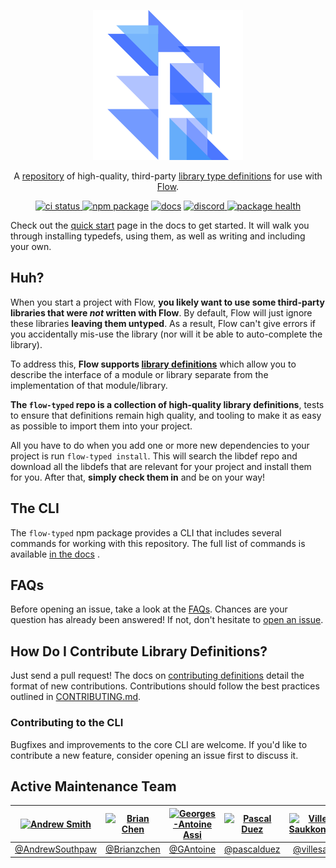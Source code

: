 <p align="center">
  <a href="https://flow-typed.github.io/flow-typed">
    <img alt="flow-typed" src="./docs/_media/flow.svg">
  </a>
</p>

<p align="center">
  A <a href="https://github.com/flow-typed/flow-typed/tree/master/definitions">repository</a> of
  high-quality, third-party <a href="https://flow.org/en/docs/libdefs">library type definitions</a>
  for use with <a href="http://flow.org">Flow</a>.
</p>

<p align="center">
  <a href="https://github.com/flow-typed/flow-typed/actions/workflows/main.yml">
    <img src="https://github.com/flow-typed/flow-typed/workflows/CI/badge.svg" alt="ci status">
  </a>
  <a href="https://www.npmjs.com/package/flow-typed"><img src="https://img.shields.io/npm/v/flow-typed.svg" alt="npm package"></a>
  <a href="https://flow-typed.github.io/flow-typed/#/"><img src="https://img.shields.io/badge/docs-latest-blueviolet" alt="docs"></a>
  <a href="https://discordapp.com/invite/8ezwRUK">
    <img src="https://img.shields.io/discord/539606376339734558.svg?label=&logo=discord&logoColor=ffffff&color=7389D8&labelColor=555555&cacheSeconds=60" alt="discord">
  </a>
  <a href="https://snyk.io/advisor/npm-package/flow-typed">
    <img src="https://snyk.io/advisor/npm-package/flow-typed/badge.svg?" alt="package health">
  </a>
</p>

Check out the [quick start](https://flow-typed.github.io/flow-typed/#/quickstart) page
in the docs to get started. It will walk you through installing typedefs, using them,
as well as writing and including your own.

## Huh?

When you start a project with Flow, **you likely want to use some third-party
libraries that were *not* written with Flow**. By default, Flow will just ignore
these libraries **leaving them untyped**. As a result, Flow can't give errors if
you accidentally mis-use the library (nor will it be able to auto-complete the
library).

To address this, **Flow supports
[library definitions](https://flow.org/en/docs/libdefs)** which allow
you to describe the interface of a module or library separate from the
implementation of that module/library.

**The `flow-typed` repo is a collection of high-quality library definitions**,
tests to ensure that definitions remain high quality, and tooling to make it
as easy as possible to import them into your project.

All you have to do when you add one or more new dependencies to your project
is run `flow-typed install`. This will search the libdef repo and download all
the libdefs that are relevant for your project and install them for you. After
that, **simply check them in** and be on your way!

## The CLI

The `flow-typed` npm package provides a CLI that includes several commands for
working with this repository. The full list of commands is available
[in the docs](https://flow-typed.github.io/flow-typed/#/install) .

## FAQs

Before opening an issue, take a look at the [FAQs](https://flow-typed.github.io/flow-typed/#/faq).
Chances are your question has already been answered! If not, don't hesitate to
[open an issue](https://github.com/flow-typed/flow-typed/issues/new).

## How Do I Contribute Library Definitions?

Just send a pull request! The docs on
[contributing definitions](https://flow-typed.github.io/flow-typed/#/contributing)
detail the format of new contributions. Contributions should follow the best practices outlined in
[CONTRIBUTING.md](https://github.com/flow-typed/flow-typed/blob/master/CONTRIBUTING.md).

### Contributing to the CLI

Bugfixes and improvements to the core CLI are welcome. If you'd like to contribute
a new feature, consider opening an issue first to discuss it.

## Active Maintenance Team

[![Andrew Smith](https://github.com/andrewsouthpaw.png?size=100)](https://github.com/andrewsouthpaw) | [![Brian Chen](https://github.com/Brianzchen.png?size=100)](https://github.com/Brianzchen)  | [![Georges-Antoine Assi](https://github.com/gantoine.png?size=100)](https://github.com/gantoine) | [![Pascal Duez](https://github.com/pascalduez.png?size=100)](https://github.com/pascalduez) | [![Ville Saukkonen](https://github.com/villesau.png?size=100)](https://github.com/villesau)
:---:|:---:|:---:|:---:|:---:
[@AndrewSouthpaw](https://github.com/andrewsouthpaw) | [@Brianzchen](https://github.com/Brianzchen) | [@GAntoine](https://github.com/gantoine) | [@pascalduez](https://github.com/pascalduez) | [@villesau](https://github.com/villesau)
